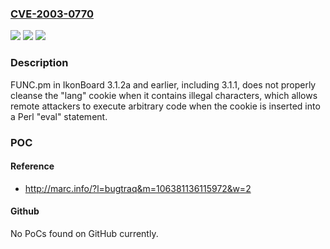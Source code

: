 ### [CVE-2003-0770](https://cve.mitre.org/cgi-bin/cvename.cgi?name=CVE-2003-0770)
![](https://img.shields.io/static/v1?label=Product&message=n%2Fa&color=blue)
![](https://img.shields.io/static/v1?label=Version&message=n%2Fa&color=blue)
![](https://img.shields.io/static/v1?label=Vulnerability&message=n%2Fa&color=brighgreen)

### Description

FUNC.pm in IkonBoard 3.1.2a and earlier, including 3.1.1, does not properly cleanse the "lang" cookie when it contains illegal characters, which allows remote attackers to execute arbitrary code when the cookie is inserted into a Perl "eval" statement.

### POC

#### Reference
- http://marc.info/?l=bugtraq&m=106381136115972&w=2

#### Github
No PoCs found on GitHub currently.

